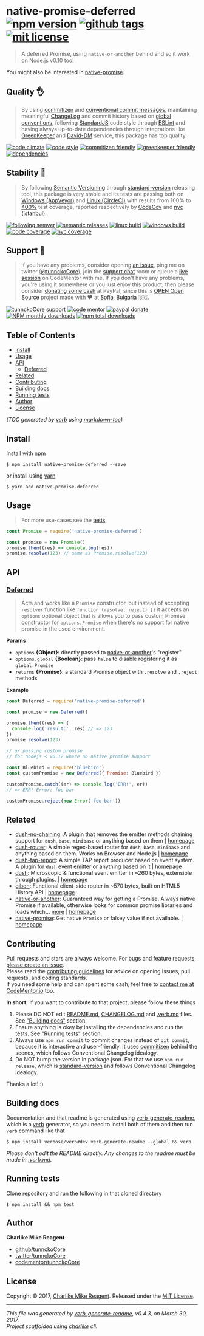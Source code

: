 # native-promise-deferred [![npm version][npmv-img]][npmv-url] [![github tags][ghtag-img]][ghtag-url] [![mit license][license-img]][license-url]

> A deferred Promise, using `native-or-another` behind and so it work on Node.js v0.10 too!

You might also be interested in [native-promise](https://github.com/tunnckocore/native-promise#readme).

## Quality 👌

> By using [commitizen][czfriendly-url] and [conventional commit messages][conventional-messages-url], 
maintaining meaningful [ChangeLog][changelogmd-url] 
and commit history based on [global conventions][conventions-url], 
following [StandardJS][standard-url] code style through [ESLint][eslint-url] and
having always up-to-date dependencies through integrations
like [GreenKeeper][gk-integration-url] and [David-DM][daviddm-url] service,
this package has top quality.

[![code climate][codeclimate-img]][codeclimate-url] 
[![code style][standard-img]][standard-url] 
[![commitizen friendly][czfriendly-img]][czfriendly-url] 
[![greenkeeper friendly][gkfriendly-img]][gkfriendly-url] 
[![dependencies][daviddm-deps-img]][daviddm-deps-url] 
<!-- uncomment when need -->
<!-- [![develop deps][daviddm-devdeps-img]][daviddm-devdeps-url] -->

## Stability 💯

> By following [Semantic Versioning][semver-url] through [standard-version][] releasing tool, 
this package is very stable and its tests are passing both on [Windows (AppVeyor)][appveyor-ci-url] 
and [Linux (CircleCI)][circle-ci-url] with results 
from 100% to [400%][absolute-coverage-url] test coverage, reported respectively
by [CodeCov][codecov-coverage-url] and [nyc (istanbul)][nyc-istanbul-url].

[![following semver][following-semver-img]][following-semver-url] 
[![semantic releases][strelease-img]][strelease-url] 
[![linux build][circle-img]][circle-url] 
[![windows build][appveyor-img]][appveyor-url] 
[![code coverage][codecov-img]][codecov-url] 
[![nyc coverage][istanbulcov-img]][istanbulcov-url] 

## Support 🤝

> If you have any problems, consider opening [an issue][open-issue-url],
ping me on twitter ([@tunnckoCore][tunnckocore-twitter-url]),
join the [support chat][supportchat-url] room
or queue a [live session][codementor-url] on CodeMentor with me.
If you don't have any problems, you're using it somewhere or
you just enjoy this product, then please consider [donating some cash][paypalme-url] at PayPal,
since this is [OPEN Open Source][opensource-project-url] project made
with :heart: at [Sofia, Bulgaria][bulgaria-url] 🇧🇬.

[![tunnckoCore support][supportchat-img]][supportchat-url] 
[![code mentor][codementor-img]][codementor-url] 
[![paypal donate][paypalme-img]][paypalme-url] 
[![NPM monthly downloads](https://img.shields.io/npm/dm/native-promise-deferred.svg?style=flat)](https://npmjs.org/package/native-promise-deferred) 
[![npm total downloads][downloads-img]][downloads-url] 

## Table of Contents
- [Install](#install)
- [Usage](#usage)
- [API](#api)
  * [Deferred](#deferred)
- [Related](#related)
- [Contributing](#contributing)
- [Building docs](#building-docs)
- [Running tests](#running-tests)
- [Author](#author)
- [License](#license)

_(TOC generated by [verb](https://github.com/verbose/verb) using [markdown-toc](https://github.com/jonschlinkert/markdown-toc))_

## Install
Install with [npm](https://www.npmjs.com/)

```
$ npm install native-promise-deferred --save
```

or install using [yarn](https://yarnpkg.com)

```
$ yarn add native-promise-deferred
```

## Usage
> For more use-cases see the [tests](test.js)

```js
const Promise = require('native-promise-deferred')

const promise = new Promise()
promise.then((res) => console.log(res))
promise.resolve(123) // same as Promise.resolve(123)
```

## API

### [Deferred](index.js#L52)
> Acts and works like a `Promise` constructor, but instead of accepting `resolver` function like `function (resolve, reject) {}` it accepts an `options` optional object that is allows you to pass custom Promise constructor for `options.Promise` when there's no support for native promise in the used environment.

**Params**

* `options` **{Object}**: directly passed to [native-or-another][]'s "register"    
* `options.global` **{Boolean}**: pass `false` to disable registering it as `global.Promise`    
* `returns` **{Promise}**: a standard Promise object with `.resolve` and `.reject` methods  

**Example**

```js
const Deferred = require('native-promise-deferred')

const promise = new Deferred()

promise.then((res) => {
  console.log('result:', res) // => 123
})
promise.resolve(123)

// or passing custom promise
// for nodejs < v0.12 where no native promise support

const Bluebird = require('bluebird')
const customPromise = new Deferred({ Promise: Bluebird })

customPromise.catch((er) => console.log('ERR!', er))
// => ERR! Error: foo bar

customPromise.reject(new Error('foo bar'))
```

## Related
- [dush-no-chaining](https://www.npmjs.com/package/dush-no-chaining): A plugin that removes the emitter methods chaining support for `dush`, `base`, `minibase` or anything based on them | [homepage](https://github.com/tunnckocore/dush-no-chaining#readme "A plugin that removes the emitter methods chaining support for `dush`, `base`, `minibase` or anything based on them")
- [dush-router](https://www.npmjs.com/package/dush-router): A simple regex-based router for `dush`, `base`, `minibase` and anything based on them. Works on Browser and Node.js | [homepage](https://github.com/tunnckocore/dush-router#readme "A simple regex-based router for `dush`, `base`, `minibase` and anything based on them. Works on Browser and Node.js")
- [dush-tap-report](https://www.npmjs.com/package/dush-tap-report): A simple TAP report producer based on event system. A plugin for `dush` event emitter or anything based on it | [homepage](https://github.com/tunnckocore/dush-tap-report#readme "A simple TAP report producer based on event system. A plugin for `dush` event emitter or anything based on it")
- [dush](https://www.npmjs.com/package/dush): Microscopic & functional event emitter in ~260 bytes, extensible through plugins. | [homepage](https://github.com/tunnckocore/dush#readme "Microscopic & functional event emitter in ~260 bytes, extensible through plugins.")
- [gibon](https://www.npmjs.com/package/gibon): Functional client-side router in ~570 bytes, built on HTML5 History API | [homepage](https://github.com/tunnckocore/gibon#readme "Functional client-side router in ~570 bytes, built on HTML5 History API")
- [native-or-another](https://www.npmjs.com/package/native-or-another): Guaranteed way for getting a Promise. Always native Promise if available, otherwise looks for common promise libraries and loads which… [more](https://github.com/tunnckocore/native-or-another#readme) | [homepage](https://github.com/tunnckocore/native-or-another#readme "Guaranteed way for getting a Promise. Always native Promise if available, otherwise looks for common promise libraries and loads which is installed. Allows registering custom Promise implementation in node < 0.12 versions")
- [native-promise](https://www.npmjs.com/package/native-promise): Get native `Promise` or falsey value if not available. | [homepage](https://github.com/tunnckocore/native-promise#readme "Get native `Promise` or falsey value if not available.")

## Contributing
Pull requests and stars are always welcome. For bugs and feature requests, [please create an issue][open-issue-url].  
Please read the [contributing guidelines][contributing-url] for advice on opening issues, pull requests, and coding standards.  
If you need some help and can spent some cash, feel free to [contact me at CodeMentor.io][codementor-url] too.

**In short:** If you want to contribute to that project, please follow these things

1. Please DO NOT edit [README.md](README.md), [CHANGELOG.md][changelogmd-url] and [.verb.md](.verb.md) files. See ["Building docs"](#building-docs) section.
2. Ensure anything is okey by installing the dependencies and run the tests. See ["Running tests"](#running-tests) section.
3. Always use `npm run commit` to commit changes instead of `git commit`, because it is interactive and user-friendly. It uses [commitizen][] behind the scenes, which follows Conventional Changelog idealogy.
4. Do NOT bump the version in package.json. For that we use `npm run release`, which is [standard-version][] and follows Conventional Changelog idealogy.

Thanks a lot! :)

## Building docs
Documentation and that readme is generated using [verb-generate-readme][], which is a [verb][] generator, so you need to install both of them and then run `verb` command like that

```
$ npm install verbose/verb#dev verb-generate-readme --global && verb
```

_Please don't edit the README directly. Any changes to the readme must be made in [.verb.md](.verb.md)._

## Running tests
Clone repository and run the following in that cloned directory

```
$ npm install && npm test
```

## Author
**Charlike Mike Reagent**

+ [github/tunnckoCore](https://github.com/tunnckoCore)
+ [twitter/tunnckoCore](https://twitter.com/tunnckoCore)
+ [codementor/tunnckoCore](https://codementor.io/tunnckoCore)

## License
Copyright © 2017, [Charlike Mike Reagent](https://i.am.charlike.online). Released under the [MIT License](LICENSE).

***

_This file was generated by [verb-generate-readme](https://github.com/verbose/verb-generate-readme), v0.4.3, on March 30, 2017._  
_Project scaffolded using [charlike][] cli._

[charlike]: https://github.com/tunnckocore/charlike
[commitizen]: https://github.com/commitizen/cz-cli
[standard-version]: https://github.com/conventional-changelog/standard-version
[verb-generate-readme]: https://github.com/verbose/verb-generate-readme
[verb]: https://github.com/verbose/verb

[license-url]: https://github.com/tunnckoCore/native-promise-deferred/blob/master/LICENSE
[license-img]: https://img.shields.io/npm/l/native-promise-deferred.svg

[downloads-url]: https://www.npmjs.com/package/native-promise-deferred
[downloads-img]: https://img.shields.io/npm/dt/native-promise-deferred.svg

[codeclimate-url]: https://codeclimate.com/github/tunnckoCore/native-promise-deferred
[codeclimate-img]: https://img.shields.io/codeclimate/github/tunnckoCore/native-promise-deferred.svg

[circle-url]: https://circleci.com/gh/tunnckoCore/native-promise-deferred
[circle-img]: https://img.shields.io/circleci/project/github/tunnckoCore/native-promise-deferred/master.svg?label=linux

[appveyor-url]: https://ci.appveyor.com/project/tunnckoCore/native-promise-deferred
[appveyor-img]: https://img.shields.io/appveyor/ci/tunnckoCore/native-promise-deferred/master.svg?label=windows

[codecov-url]: https://codecov.io/gh/tunnckoCore/native-promise-deferred
[codecov-img]: https://img.shields.io/codecov/c/github/tunnckoCore/native-promise-deferred/master.svg?label=codecov

[daviddm-deps-url]: https://david-dm.org/tunnckoCore/native-promise-deferred
[daviddm-deps-img]: https://img.shields.io/david/tunnckoCore/native-promise-deferred.svg

[daviddm-devdeps-url]: https://david-dm.org/tunnckoCore/native-promise-deferred?type=dev
[daviddm-devdeps-img]: https://img.shields.io/david/dev/tunnckoCore/native-promise-deferred.svg

[ghtag-url]: https://github.com/tunnckoCore/native-promise-deferred/releases/tag/v0.1.0
[ghtag-img]: https://img.shields.io/github/tag/tunnckoCore/native-promise-deferred.svg?label=github%20tag

[npmv-url]: https://www.npmjs.com/package/native-promise-deferred
[npmv-img]: https://img.shields.io/npm/v/native-promise-deferred.svg?label=npm%20version

[standard-url]: https://github.com/feross/standard
[standard-img]: https://img.shields.io/badge/code%20style-standard-brightgreen.svg

[paypalme-url]: https://www.paypal.me/tunnckoCore
[paypalme-img]: https://img.shields.io/badge/paypal-donate-brightgreen.svg

[czfriendly-url]: http://commitizen.github.io/cz-cli
[czfriendly-img]: https://img.shields.io/badge/commitizen-friendly-brightgreen.svg

[gkfriendly-url]: https://greenkeeper.io/
[gkfriendly-img]: https://img.shields.io/badge/greenkeeper-friendly-brightgreen.svg

[codementor-url]: https://www.codementor.io/tunnckocore?utm_source=github&utm_medium=button&utm_term=tunnckocore&utm_campaign=github
[codementor-img]: https://img.shields.io/badge/code%20mentor-live%20session-brightgreen.svg

[istanbulcov-url]: https://twitter.com/tunnckoCore/status/841768516965568512
[istanbulcov-img]: https://img.shields.io/badge/istanbul-400%25-brightgreen.svg

[following-semver-url]: http://semver.org
[following-semver-img]: https://img.shields.io/badge/following-semver-brightgreen.svg

[strelease-url]: https://github.com/conventional-changelog/standard-version
[strelease-img]: https://img.shields.io/badge/using-standard%20version-brightgreen.svg

[supportchat-url]: https://gitter.im/tunnckoCore/support
[supportchat-img]: https://img.shields.io/gitter/room/tunnckoCore/support.svg

[bulgaria-url]: https://www.google.bg/search?q=Sofia%2C+Bulgaria "One of the top 10 best places for start-up business in the world, especially in IT technologies"

[changelogmd-url]: https://github.com/tunnckoCore/native-promise-deferred/blob/master/CHANGELOG.md
[conventions-url]: https://github.com/bcoe/conventional-changelog-standard/blob/master/convention.md
[tunnckocore-twitter-url]: https://twitter.com/tunnckoCore
[opensource-project-url]: http://openopensource.org
[nyc-istanbul-url]: https://istanbul.js.org
[circle-ci-url]: https://circleci.com
[appveyor-ci-url]: https://appveyor.com
[codecov-coverage-url]: https://codecov.io
[semver-url]: http://semver.org
[eslint-url]: http://eslint.org
[conventional-messages-url]: https://github.com/conventional-changelog/conventional-changelog
[gk-integration-url]: https://github.com/integration/greenkeeper
[daviddm-url]: https://david-dm.org
[open-issue-url]: https://github.com/tunnckoCore/native-promise-deferred/issues/new
[contributing-url]: https://github.com/tunnckoCore/native-promise-deferred/blob/master/CONTRIBUTING.md
[absolute-coverage-url]: https://github.com/tunnckoCore/native-promise-deferred/blob/master/package.json

[native-or-another]: https://github.com/tunnckocore/native-or-another